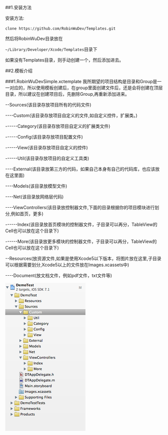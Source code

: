 ##1.安装方法

安装方法:    

`clone https://github.com/RobinWuDev/Templates.git`

然后将RobinWuDev目录放在

`~/Library/Developer/Xcode/Templates`目录下

如果没有Templates目录，则手动创建一个，然后添加进去。

##2.模板介绍

###1.RobinWuDevSimple.xctemplate
我所期望的项目结构是目录和Group是一一对应的，所以使用模板创建后，在group里面创建文件后，还是会将创建在顶层目录，所以建议在创建项目后，先删除Group,再重新添加进来。  

--Sources(该目录存放项目所有的代码文件)


----Custom(该目录存放项目自定义的文件,如自定义控件，扩展类。)


------Category(该目录存放项目自定义的扩展类文件)


------Config(该目录存放项目配置文件)


------View(该目录存放项目自定义的控件)


------Util(该目录存放项目的自定义工具类)


----External(该目录放第三方的代码，如果自己本身有自己的代码库，也应该放在这里面)


----Models(该目录放模型文件)


----Net(该目录放网络层代码)


----ViewControllers(该目录放控制器文件,下面的目录根据你的项目模块进行划分,例如首页，更多)


------Index(该目录放首页模块的控制器文件，子目录可以再分，TableView的Cell也可以放在这个目录下)


------More(该目录放更多模块的控制器文件，子目录可以再分，TableView的Cell也可以放在这个目录下)


--Resources(放资源文件,如果是使用Xcode5以下版本，将图片放在这里,子目录可以根据需要划分,Xcode5以上的文件放在Images.xcassets中)


----Document(放文档文件，例如pdf文件，txt文件等)

![image](./2.png)
